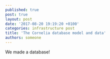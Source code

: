```yaml
---
published: true
post: true
layout: post
date: '2017-08-20 19:19:20 +0100'
categories: infrastructure post
title: 'The Cornelia database model and data'
authors: someone
---
```


We made a database!